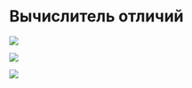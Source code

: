 # Вычислитель отличий

<a href="https://codeclimate.com/github/pqr/php-project-lvl2/maintainability"><img src="https://api.codeclimate.com/v1/badges/0e399c0f5027ebd3d459/maintainability" /></a>

<a href="https://codeclimate.com/github/pqr/php-project-lvl2/test_coverage"><img src="https://api.codeclimate.com/v1/badges/0e399c0f5027ebd3d459/test_coverage" /></a>

<a href="https://github.com/pqr/php-project-lvl2/actions"><img src="https://github.com/pqr/php-project-lvl2/workflows/lint/badge.svg"></a>

